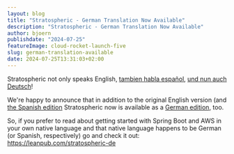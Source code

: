 ```yaml
---
layout: blog
title: "Stratospheric - German Translation Now Available"
description: "Stratospheric - German Translation Now Available"
author: bjoern
publishdate: "2024-07-25"
featureImage: cloud-rocket-launch-five
slug: german-translation-available
date: 2024-07-25T13:31:03+02:00
---
```


Stratospheric not only speaks English, [tambien habla español](https://leanpub.com/stratospheric-es), [und nun auch Deutsch](https://leanpub.com/stratospheric-de)!

We're happy to announce that in addition to the original English version (and [the Spanish edition](https://leanpub.com/stratospheric-es) Stratospheric now is available as a [German edition](https://leanpub.com/stratospheric-de), too.

So, if you prefer to read about getting started with Spring Boot and AWS in your own native language and that native language happens to be German (or Spanish, respectively) go and check it out: https://leanpub.com/stratospheric-de

